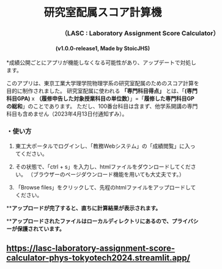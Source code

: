  <h1 style="text-align: center;">研究室配属スコア計算機 </h1>
 <h3 style="text-align: center; width: 700px;">（LASC : Laboratory Assignment Score Calculator）</h3>
 <h4 style="text-align: center;">(v1.0.0-release1, Made by StoicJHS)</h4>
 
 *成績公開ごとにアプリが機能しなくなる可能性があり、アップデートで対処します。



 このアプリは、東京工業大学理学院物理学系の研究室配属のためのスコア計算を目的に制作されました。 研究室配属に使われる **「専門科目得点」** とは、「**(専門科目GPA)** x **（履修申告した対象授業科目の単位数）**」=「**履修した専門科目GPの総和**」のことであります。  ただし、100番台科目は含まず、他学系開講の専門科目も含めません（2023年4月13日付通知ずみ）。



 <h3 style="text-align: left; width: 700px;">・使い方</h3>
 
 1. 東工大ポータルでログインし、「教務Webシステム」の「成績閲覧」に入ってください。


 2. その状態で、「ctrl + s」を入力し、htmlファイルをダウンロードしてください。
 （ブラウザーのページダウンロード機能を用いても大丈夫です。）



 3. 「Browse files」をクリックして、先程のhtmlファイルをアップロードしてください。

 ****アップロードが完了すると、直ちに計算結果が表示されます。**
 
 ****アップロードされたファイルはローカルディレクトリにあるので、プライバシーが保護されています。**


## https://lasc-laboratory-assignment-score-calculator-phys-tokyotech2024.streamlit.app/
